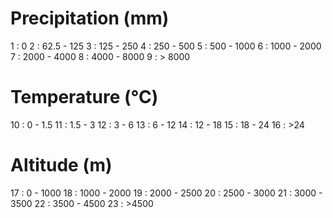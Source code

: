 # Precipitation (mm)

1 : 0
2 : 62.5 - 125
3 : 125 - 250
4 : 250 - 500
5 : 500 - 1000
6 : 1000 - 2000
7 : 2000 - 4000
8 : 4000 - 8000
9 : > 8000

# Temperature (°C)
10 : 0 - 1.5
11 : 1.5 - 3
12 : 3 - 6
13 : 6 - 12
14 : 12 - 18
15 : 18 - 24
16 : >24


# Altitude (m)

17 : 0 - 1000
18 : 1000 - 2000
19 : 2000 - 2500
20 : 2500 - 3000
21 : 3000 - 3500
22 : 3500 - 4500
23 : >4500




